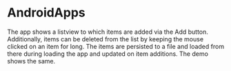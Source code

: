 AndroidApps
===========
The app shows a listview to which items are added via the Add button. Additionally, items can be deleted from the list by keeping the
mouse clicked on an item for long.
The items are persisted to a file and loaded from there during loading the app and updated on item additions. The demo shows the same.
